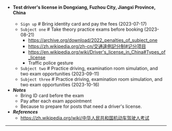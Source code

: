 - #### Test driver's license in Dongxiang, Fuzhou City, Jiangxi Province, China
    - `Sign up` # Bring identity card and pay the fees (2023-07-17)
    - `Subject one` # Take theory practice exams before booking (2023-08-21)
        - https://archive.org/download/2022_penalties_of_subject_one
        - https://zh.wikipedia.org/zh-cn/交通違例記分制#记分项目
        - https://en.wikipedia.org/wiki/Driver's_license_in_China#Types_of_license
        - Traffic police gesture
    - `Subject two` # Practice driving, examination room simulation, and two exam opportunities (2023-09-11)
    - `Subject three` # Practice driving, examination room simulation, and two exam opportunities (2023-10-16)
- ***Notes***
    - Bring ID card before the exam
    - Pay after each exam appointment
    - Because to prepare for posts that need a driver's license.
- ***References***
    - https://zh.wikipedia.org/wiki/中华人民共和国机动车驾驶人考试
- ---
